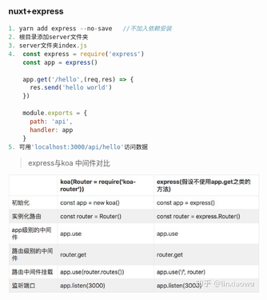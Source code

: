 ### nuxt+express
```js
1. yarn add express --no-save   //不加入依赖安装
2. 根目录添加server文件夹
3. server文件夹index.js
4.  const express = require('express')
    const app = express()

    app.get('/hello',(req,res) => {
      res.send('hello world')
    })

    module.exports = {
      path: 'api',
      handler: app
    }
5. 可用'localhost:3000/api/hello'访问数据
```
> express与koa 中间件对比

![avatar](../image/express/express-vs-koa.jpg)

